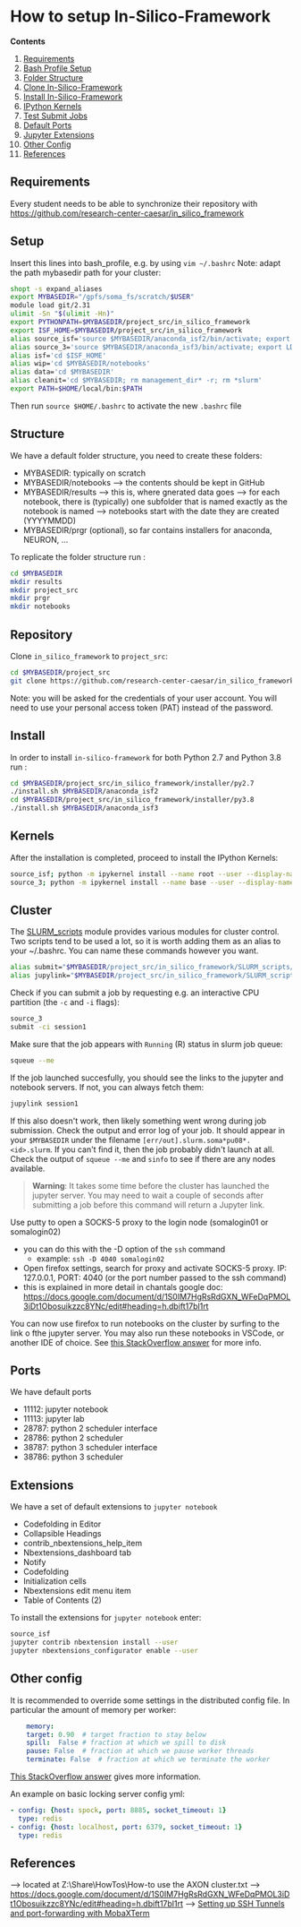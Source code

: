 # How to setup In-Silico-Framework

**Contents**

1. [Requirements](#requirements)
2. [Bash Profile Setup](#setup)
3. [Folder Structure](#structure)
4. [Clone In-Silico-Framework](#repository)
5. [Install In-Silico-Framework](#install)
6. [IPython Kernels](#kernels)
7. [Test Submit Jobs](#testing)
8. [Default Ports](#ports)
9. [Jupyter Extensions](#extensions)
10. [Other Config](#other-config)
11. [References](#references)

## Requirements

Every student needs to be able to synchronize their repository with https://github.com/research-center-caesar/in_silico_framework


## Setup

Insert this lines into bash_profile, e.g. by using `vim ~/.bashrc`
Note: adapt the path mybasedir path for your cluster:

```bash
shopt -s expand_aliases
export MYBASEDIR="/gpfs/soma_fs/scratch/$USER"
module load git/2.31
ulimit -Sn "$(ulimit -Hn)"
export PYTHONPATH=$MYBASEDIR/project_src/in_silico_framework
export ISF_HOME=$MYBASEDIR/project_src/in_silico_framework
alias source_isf='source $MYBASEDIR/anaconda_isf2/bin/activate; export LD_LIBRARY_PATH=$CONDA_PREFIX/lib:$LD_LIBRARY_PATH; cd $MYBASEDIR'
alias source_3='source $MYBASEDIR/anaconda_isf3/bin/activate; export LD_LIBRARY_PATH=$CONDA_PREFIX/lib:$LD_LIBRARY_PATH; cd $MYBASEDIR'
alias isf='cd $ISF_HOME'
alias wip='cd $MYBASEDIR/notebooks'
alias data='cd $MYBASEDIR'
alias cleanit='cd $MYBASEDIR; rm management_dir* -r; rm *slurm'
export PATH=$HOME/local/bin:$PATH
```
Then run `source $HOME/.bashrc` to activate the new `.bashrc` file 

## Structure

We have a default folder structure, you need to create these folders:
- MYBASEDIR: typically on scratch
- MYBASEDIR/notebooks --> the contents should be kept in GitHub
- MYBASEDIR/results --> this is, where gnerated data goes
	--> for each notebook, there is (typically) one subfolder that is named exactly as the notebook is named
	--> notebooks start with the date they are created (YYYYMMDD)
- MYBASEDIR/prgr (optional), so far contains installers for anaconda, NEURON, ...

To replicate the folder structure run :

```bash
cd $MYBASEDIR
mkdir results
mkdir project_src
mkdir prgr
mkdir notebooks
```
## Repository

Clone `in_silico_framework` to `project_src`:

```bash
cd $MYBASEDIR/project_src
git clone https://github.com/research-center-caesar/in_silico_framework
```

Note: you will be asked for the credentials of your user account. 
You will need to use your personal access token (PAT) instead of the password.

## Install

In order to install `in-silico-framework` for both Python 2.7 and Python 3.8 run :

```bash
cd $MYBASEDIR/project_src/in_silico_framework/installer/py2.7
./install.sh $MYBASEDIR/anaconda_isf2
cd $MYBASEDIR/project_src/in_silico_framework/installer/py3.8
./install.sh $MYBASEDIR/anaconda_isf3
```

## Kernels

After the installation is completed, proceed to install the IPython Kernels:

```bash
source_isf; python -m ipykernel install --name root --user --display-name isf2
source_3; python -m ipykernel install --name base --user --display-name isf3
```

## Cluster
The [SLURM_scripts](../SLURM_scripts/) module provides various modules for cluster control. Two scripts tend to be used a lot, so it is worth adding them as an alias to your ~/.bashrc. You can name these commands however you want.
```bash
alias submit="$MYBASEDIR/project_src/in_silico_framework/SLURM_scripts/submit.sh"
alias jupylink="$MYBASEDIR/project_src/in_silico_framework/SLURM_scripts/jupyter_link.sh"
```

Check if you can submit a job by requesting e.g. an interactive CPU partition (the `-c` and `-i` flags):

```bash
source_3
submit -ci session1
```

Make sure that the job appears with `Running` (R) status in slurm job queue:

```bash
squeue --me
```

If the job launched succesfully, you should see the links to the jupyter and notebook servers. If not, you can always fetch them:
```bash
jupylink session1
```

If this also doesn't work, then likely something went wrong during job submission. Check the output and error log of your job. It should appear in your `$MYBASEDIR` under the filename `[err/out].slurm.soma*pu08*.<id>.slurm`. If you can't find it, then the job probably didn't launch at all. Check the output of `squeue --me` and `sinfo` to see if there are any nodes available.

> __Warning__: It takes some time before the cluster has launched the jupyter server. You may need to wait a couple of seconds after submitting a job before this command will return a Jupyter link.

Use putty to open a SOCKS-5 proxy to the login node (somalogin01 or somalogin02)
 - you can do this with the -D option of the `ssh` command
    - example: `ssh -D 4040 somalogin02`
 - Open firefox settings, search for proxy and activate SOCKS-5 proxy. IP: 127.0.0.1, PORT: 4040 (or the port number passed to the ssh command)
 - this is explained in more detail in chantals google doc: https://docs.google.com/document/d/1S0IM7HgRsRdGXN_WFeDqPMOL3iDt1Obosuikzzc8YNc/edit#heading=h.dbift17bl1rt

You can now use firefox to run notebooks on the cluster by surfing to the link o fthe jupyter server. You may also run these notebooks in VSCode, or another IDE of choice. See [this StackOverflow answer](https://stackoverflowteams.com/c/ibs/questions/256) for more info.

## Ports

We have default ports
- 11112: jupyter notebook
- 11113: jupyter lab
- 28787: python 2 scheduler interface
- 28786: python 2 scheduler
- 38787: python 3 scheduler interface
- 38786: python 3 scheduler

## Extensions

We have a set of default extensions to `jupyter notebook`

- Codefolding in Editor
- Collapsible Headings
- contrib_nbextensions_help_item
- Nbextensions_dashboard tab
- Notify
- Codefolding
- Initialization cells
- Nbextensions edit menu item
- Table of Contents (2)

To install the extensions for `jupyter notebook` enter:

```bash
source_isf
jupyter contrib nbextension install --user
jupyter nbextensions_configurator enable --user
```

## Other config

It is recommended to override some settings in the distributed config file. In particular the amount of memory per worker:

```yml
	memory:
	target: 0.90  # target fraction to stay below
	spill:  False # fraction at which we spill to disk
	pause: False  # fraction at which we pause worker threads
	terminate: False  # fraction at which we terminate the worker
```
[This StackOverflow answer](https://stackoverflow.com/questions/57997463/dask-warning-worker-exceeded-95-memory-budget) gives more information.

An example on basic locking server config yml:
```yml
- config: {host: spock, port: 8885, socket_timeout: 1}
  type: redis
- config: {host: localhost, port: 6379, socket_timeout: 1}
  type: redis
```

## References

--> located at Z:\Share\HowTos\How-to use the AXON cluster.txt
--> https://docs.google.com/document/d/1S0IM7HgRsRdGXN_WFeDqPMOL3iDt1Obosuikzzc8YNc/edit#heading=h.dbift17bl1rt
--> [Setting up SSH Tunnels and port-forwarding with MobaXTerm](https://blog.mobatek.net/post/ssh-tunnels-and-port-forwarding/)
